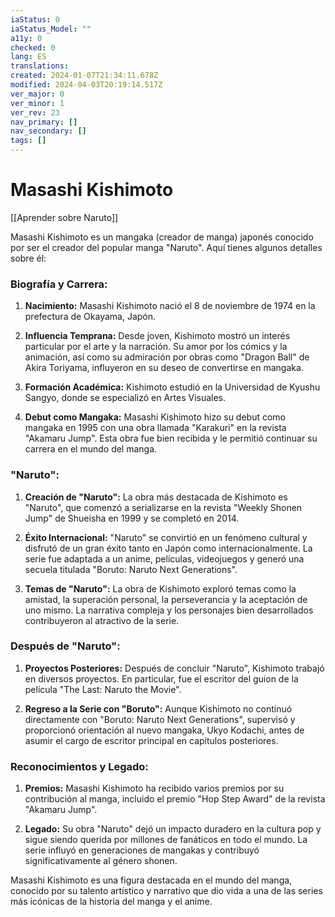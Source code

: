 ```yaml
---
iaStatus: 0
iaStatus_Model: ""
a11y: 0
checked: 0
lang: ES
translations: 
created: 2024-01-07T21:34:11.678Z
modified: 2024-04-03T20:19:14.517Z
ver_major: 0
ver_minor: 1
ver_rev: 23
nav_primary: []
nav_secondary: []
tags: []
---
```

# Masashi Kishimoto

[[Aprender sobre Naruto]]

Masashi Kishimoto es un mangaka (creador de manga) japonés conocido por ser el creador del popular manga "Naruto". Aquí tienes algunos detalles sobre él:

### Biografía y Carrera:

1. **Nacimiento:** Masashi Kishimoto nació el 8 de noviembre de 1974 en la prefectura de Okayama, Japón.

2. **Influencia Temprana:** Desde joven, Kishimoto mostró un interés particular por el arte y la narración. Su amor por los cómics y la animación, así como su admiración por obras como "Dragon Ball" de Akira Toriyama, influyeron en su deseo de convertirse en mangaka.

3. **Formación Académica:** Kishimoto estudió en la Universidad de Kyushu Sangyo, donde se especializó en Artes Visuales.

4. **Debut como Mangaka:** Masashi Kishimoto hizo su debut como mangaka en 1995 con una obra llamada "Karakuri" en la revista "Akamaru Jump". Esta obra fue bien recibida y le permitió continuar su carrera en el mundo del manga.

### "Naruto":

1. **Creación de "Naruto":** La obra más destacada de Kishimoto es "Naruto", que comenzó a serializarse en la revista "Weekly Shonen Jump" de Shueisha en 1999 y se completó en 2014.

2. **Éxito Internacional:** "Naruto" se convirtió en un fenómeno cultural y disfrutó de un gran éxito tanto en Japón como internacionalmente. La serie fue adaptada a un anime, películas, videojuegos y generó una secuela titulada "Boruto: Naruto Next Generations".

3. **Temas de "Naruto":** La obra de Kishimoto exploró temas como la amistad, la superación personal, la perseverancia y la aceptación de uno mismo. La narrativa compleja y los personajes bien desarrollados contribuyeron al atractivo de la serie.

### Después de "Naruto":

1. **Proyectos Posteriores:** Después de concluir "Naruto", Kishimoto trabajó en diversos proyectos. En particular, fue el escritor del guion de la película "The Last: Naruto the Movie".

2. **Regreso a la Serie con "Boruto":** Aunque Kishimoto no continuó directamente con "Boruto: Naruto Next Generations", supervisó y proporcionó orientación al nuevo mangaka, Ukyo Kodachi, antes de asumir el cargo de escritor principal en capítulos posteriores.

### Reconocimientos y Legado:

1. **Premios:** Masashi Kishimoto ha recibido varios premios por su contribución al manga, incluido el premio "Hop Step Award" de la revista "Akamaru Jump".

2. **Legado:** Su obra "Naruto" dejó un impacto duradero en la cultura pop y sigue siendo querida por millones de fanáticos en todo el mundo. La serie influyó en generaciones de mangakas y contribuyó significativamente al género shonen.

Masashi Kishimoto es una figura destacada en el mundo del manga, conocido por su talento artístico y narrativo que dio vida a una de las series más icónicas de la historia del manga y el anime.